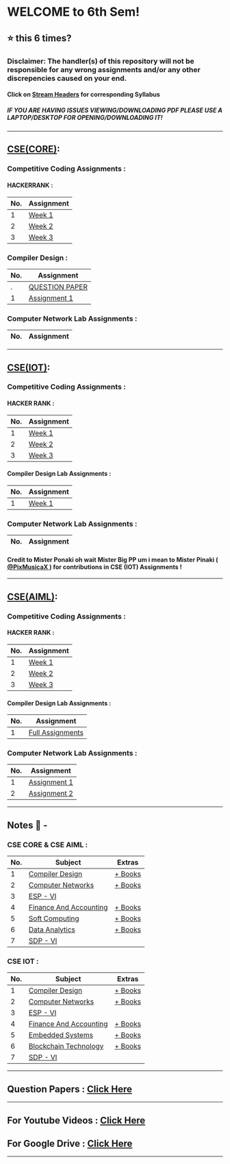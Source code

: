 # WELCOME to 6th Sem!
## ⭐ this 6 times?
### Disclaimer: The handler(s) of this repository will not be responsible for any wrong assignments and/or any other discrepencies caused on your end.
#### Click on [Stream Headers](https://github.com/PixMusicaX/6thsem/blob/main/README.md#cseiot-) for corresponding Syllabus
##### IF YOU ARE HAVING ISSUES VIEWING/DOWNLOADING PDF PLEASE USE A LAPTOP/DESKTOP FOR OPENING/DOWNLOADING IT! 

---

## [CSE(CORE)](https://drive.google.com/file/d/1TJuCKXUKw_iQDzJiN_kJm9904Wh2tLmT/view?usp=sharing):

### Competitive Coding Assignments :

#### HACKERRANK :

| No. | Assignment |
| --- | --- |
| 1 | [Week 1](https://github.com/BEASTgg/6thsem/tree/main/CSE%20CORE/HACKER%20RANK%20ASSIGNMENT/Week%201) |
| 2 | [Week 2](https://github.com/BEASTgg/6thsem/tree/main/CSE%20CORE/HACKER%20RANK%20ASSIGNMENT/Week%202) |
| 3 | [Week 3](https://github.com/BEASTgg/6thsem/blob/main/CSE%20CORE/HACKER%20RANK%20ASSIGNMENT/Week%203) |

### Compiler Design :

| No. | Assignment |
| --- | --- |
| . | [QUESTION PAPER](https://drive.google.com/file/d/1ofnt_xslwujyfRRg2jTv0JlD66j5Ebdx/view?usp=sharing) |
| 1 | [Assignment 1](https://github.com/BEASTgg/6thsem/blob/main/CSE%20CORE/COMPILER%20DESIGN%20LAB/Assignment%201/Week%201%20%26%20Week%202.txt) |

### Computer Network Lab Assignments :

| No. | Assignment |
| --- | --- |

---------------------------------------------------------------------------------------------------------------------------------------------------------------------------------------------------------------------------------

## [CSE(IOT)]((https://drive.google.com/file/d/1t3p1AXfcaK7lLmiY8Cs7lQ14NKkH8v2C/view?usp=sharing)):

### Competitive Coding Assignments :

#### HACKER RANK :

| No. | Assignment
| --- | ---
| 1 | [Week 1](https://github.com/BEASTgg/6thsem/blob/main/CSE%20(IOT)/HACKER%20RANK%20ASSIGNMENT/Week%201/1.txt)
| 2 | [Week 2](https://github.com/BEASTgg/6thsem/blob/main/CSE%20(IOT)/HACKER%20RANK%20ASSIGNMENT/Week%202/2.txt)
| 3 | [Week 3](https://github.com/BEASTgg/6thsem/blob/main/CSE%20(IOT)/HACKER%20RANK%20ASSIGNMENT/Week%203/3.txt)

#### Compiler Design Lab Assignments :

| No. | Assignment
| --- | ---
| 1 | [Week 1](https://github.com/BEASTgg/6thsem/tree/main/CSE%20(IOT)/COMPILER%20DESIGN%20LAB/Week1)

### Computer Network Lab Assignments :

| No. | Assignment
| --- | ---

#### Credit to Mister Ponaki oh wait Mister Big PP um i mean to Mister Pinaki ([ @PixMusicaX ](https://github.com/PixMusicaX)) for contributions in CSE (IOT) Assignments !

---------------------------------------------------------------------------------------------------------------------------------------------------------------------------------------------------------------------------------

## [CSE(AIML)](https://drive.google.com/file/d/1TJuCKXUKw_iQDzJiN_kJm9904Wh2tLmT/view?usp=sharing):

### Competitive Coding Assignments :

#### HACKER RANK :

| No. | Assignment
| --- | ---
| 1 | [Week 1](https://github.com/BEASTgg/6thsem/blob/main/CSE%20AIML/HACKER%20RANK%20ASSIGNMENT/Week%201/1.txt)
| 2 | [Week 2](https://github.com/BEASTgg/6thsem/blob/main/CSE%20AIML/HACKER%20RANK%20ASSIGNMENT/Week%202/2.txt)
| 3 | [Week 3](https://github.com/BEASTgg/6thsem/blob/main/CSE%20AIML/HACKER%20RANK%20ASSIGNMENT/Week%203/3.txt)

#### Compiler Design Lab Assignments :

| No. | Assignment
| --- | ---
| 1 | [Full Assignments](https://github.com/BEASTgg/6thsem/blob/main/CSE%20AIML/COMPILER%20DESIGN%20LAB/Compiler%20Design%20Full%20Assignment.pdf)

### Computer Network Lab Assignments :

| No. | Assignment
| --- | ---
| 1 | [Assignment 1](https://github.com/BEASTgg/6thsem/tree/main/CSE%20AIML/COMPUTER%20NETWORK%20LAB/Assignment%201)
| 2 | [Assignment 2](https://github.com/BEASTgg/6thsem/blob/main/CSE%20AIML/COMPUTER%20NETWORK%20LAB/Assignment%202/Networking%20Commands.pdf)

---------------------------------------------------------------------------------------------------------------------------------------------------------------------------------------------------------------------------------

## Notes 📜 -

### CSE CORE & CSE AIML :

| No. | Subject | Extras
| --- | --- | --- |
| 1 | [Compiler Design](https://drive.google.com/drive/folders/1y1ufh_KSMlNuyPPaRIdUlp8eSp1qDtzG?usp=sharing) | [+ Books](https://drive.google.com/drive/folders/1wpMkgedAxLybN9t8c2m9ovb2xz7YR9uv?usp=sharing) |
| 2 | [Computer Networks](https://drive.google.com/drive/folders/1J09J7hREv0FNukVJXtG92dosxu3B9ZD6?usp=sharing) | [+ Books](https://drive.google.com/drive/folders/1Nk6Y-5Ax-ixn19Q4-7YqcxZlWbSRcoLY?usp=sharing) |
| 3 | [ESP - VI](https://drive.google.com/drive/folders/12FBjoauJ803-Nh8eOvNHQ1wUgepjBsUN?usp=sharing) | []() |
| 4 | [Finance And Accounting](https://drive.google.com/drive/folders/1GTXdvZR0nLu1ht07IjQ3XqKBWHegyWlQ?usp=sharing) | [+ Books](https://drive.google.com/drive/folders/1PfxhBTbcpB7Ob2JYsyes3cDlTgxXWX2b?usp=sharing) |
| 5 | [Soft Computing](https://drive.google.com/drive/folders/1lVNv_nmyWT6KNey7PNte-8746ey_ufC9?usp=sharing) | [+ Books](https://drive.google.com/drive/folders/1pgQEmmrwJWR3qysSG9ubf-Bs3tapE4KT?usp=sharing) |
| 6 | [Data Analytics](https://drive.google.com/drive/folders/1pM_h2u7EqOeJlFK4lDwaXVWATRMS5rxx?usp=sharing) | [+ Books](https://drive.google.com/drive/folders/1DnRGgzaGdGKjh3oAJgjKd9WdNeMBTGhQ?usp=sharing) |
| 7 | [SDP - VI](https://drive.google.com/drive/folders/1ZMHkozxsfL1v2nTUQIPkNj2dGF3T4hrn?usp=sharing) | []() |

### CSE IOT :

| No. | Subject | Extras
| --- | --- | --- |
| 1 | [Compiler Design](https://drive.google.com/drive/folders/15SbWcmwVpfJSBcgK8mNy6Gz8q4OAuPB1?usp=sharing) | [+ Books](https://drive.google.com/drive/folders/14BO9_0qc9zfY1GGXJDJGH4uvmGZTw8GJ?usp=sharing) |
| 2 | [Computer Networks](https://drive.google.com/drive/folders/175TuLjY4_huU5ViOiLh32UV2zVYQfWqe?usp=sharing) | [+ Books](https://drive.google.com/drive/folders/1dKY-iIK648dI8Lgv2xMLbPa4FT6-glGL?usp=sharing) |
| 3 | [ESP - VI](https://drive.google.com/drive/folders/1rXs-b3rzsNQPsU6-EvnKvNfHzW8stTcM?usp=sharing) | []() |
| 4 | [Finance And Accounting](https://drive.google.com/drive/folders/1-GaeFwNvZHTbKVGO2wC3zJtKDUo2qLq2?usp=sharing) | [+ Books](https://drive.google.com/drive/folders/1tSrT23toSesSOLQyAxCwFY3MdBVKxkWS?usp=sharing) |
| 5 | [Embedded Systems](https://drive.google.com/drive/folders/1YV5xiJcpBGBs5OeUtn1ZCv7VWWav9Brc?usp=sharing) | [+ Books](https://drive.google.com/drive/folders/1zXgSm7fLBQrn-X4JSTg73OBjSimy1zx0?usp=sharing) |
| 6 | [Blockchain Technology](https://drive.google.com/drive/folders/1N6q-XfLqP2rbRkTvX-tBoEtZPxkyT_0Q?usp=sharing) | [+ Books](https://drive.google.com/drive/folders/1NwdBJUP9NtEqWmYoE_vI5uud18HlSu5u?usp=sharing) |
| 7 | [SDP - VI](https://drive.google.com/drive/folders/1tBElPEKORr6qjOO8Xf_J8V4bRZbVBfrQ?usp=sharing) | []() |

---------------------------------------------------------------------------------------------------------------------------------------------------------------------------------------------------------------------------------

## Question Papers : [Click Here](https://drive.google.com/drive/folders/1JAOuZ0my-8RPNgta7oLBeFwZnHZhadVJ?usp=sharing)

---------------------------------------------------------------------------------------------------------------------------------------------------------------------------------------------------------------------------------

## For Youtube Videos : [Click Here](https://drive.google.com/file/d/1rlhgigA6dR4UaMJLO5TFmMNoWFfUYPmS/view?usp=sharing)

## For Google Drive : [Click Here](https://drive.google.com/drive/folders/1mUm7of83a41k5uJQLcgt91DZne-b479P?usp=sharing)

---------------------------------------------------------------------------------------------------------------------------------------------------------------------------------------------------------------------------------

<!-- <img align="right" alt="SAY NO TO GPT" width="1600" src="https://encrypted-tbn0.gstatic.com/images?q=tbn:ANd9GcT78zaHjm3pAOmdUl6LhVzCO41IjVtwzdsFaw&usqp=CAU"> -->

